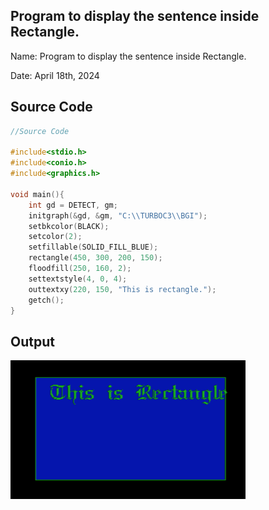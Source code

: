 ## Program to display the sentence inside Rectangle.

Name: Program to display the sentence inside Rectangle.

Date: April 18th, 2024

## Source Code

```c 
//Source Code

#include<stdio.h>
#include<conio.h>
#include<graphics.h>

void main(){
    int gd = DETECT, gm;
    initgraph(&gd, &gm, "C:\\TURBOC3\\BGI");
    setbkcolor(BLACK);
    setcolor(2);
    setfillable(SOLID_FILL_BLUE);
    rectangle(450, 300, 200, 150);
    floodfill(250, 160, 2);
    settextstyle(4, 0, 4);
    outtextxy(220, 150, "This is rectangle.");
    getch();
}
```

## Output

![Program to Print Hello World](./output.png)